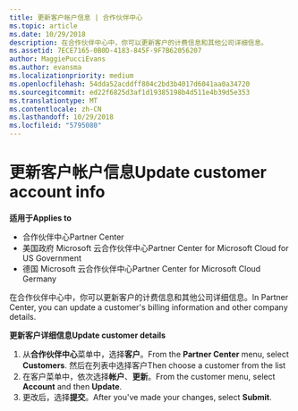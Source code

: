 ```yaml
---
title: 更新客户帐户信息 | 合作伙伴中心
ms.topic: article
ms.date: 10/29/2018
description: 在合作伙伴中心中，你可以更新客户的计费信息和其他公司详细信息。
ms.assetid: 7ECE7165-0B0D-4183-845F-9F7B62056207
author: MaggiePucciEvans
ms.author: evansma
ms.localizationpriority: medium
ms.openlocfilehash: 54dda52acddff804c2bd3b4017d6041aa0a34720
ms.sourcegitcommit: ed22f6825d3af1d19385198b4d511e4b39d5e353
ms.translationtype: MT
ms.contentlocale: zh-CN
ms.lasthandoff: 10/29/2018
ms.locfileid: "5795080"
---
```

# <a name="update-customer-account-info"></a><span data-ttu-id="958d0-103">更新客户帐户信息</span><span class="sxs-lookup"><span data-stu-id="958d0-103">Update customer account info</span></span>

**<span data-ttu-id="958d0-104">适用于</span><span class="sxs-lookup"><span data-stu-id="958d0-104">Applies to</span></span>**

-  <span data-ttu-id="958d0-105">合作伙伴中心</span><span class="sxs-lookup"><span data-stu-id="958d0-105">Partner Center</span></span>
-  <span data-ttu-id="958d0-106">美国政府 Microsoft 云合作伙伴中心</span><span class="sxs-lookup"><span data-stu-id="958d0-106">Partner Center for Microsoft Cloud for US Government</span></span>
-  <span data-ttu-id="958d0-107">德国 Microsoft 云合作伙伴中心</span><span class="sxs-lookup"><span data-stu-id="958d0-107">Partner Center for Microsoft Cloud Germany</span></span>

<span data-ttu-id="958d0-108">在合作伙伴中心中，你可以更新客户的计费信息和其他公司详细信息。</span><span class="sxs-lookup"><span data-stu-id="958d0-108">In Partner Center, you can update a customer's billing information and other company details.</span></span>

**<span data-ttu-id="958d0-109">更新客户详细信息</span><span class="sxs-lookup"><span data-stu-id="958d0-109">Update customer details</span></span>**

1.  <span data-ttu-id="958d0-110">从**合作伙伴中心**菜单中，选择**客户**。</span><span class="sxs-lookup"><span data-stu-id="958d0-110">From the **Partner Center** menu, select **Customers**.</span></span> <span data-ttu-id="958d0-111">然后在列表中选择客户</span><span class="sxs-lookup"><span data-stu-id="958d0-111">Then choose a customer from the list</span></span>
2.  <span data-ttu-id="958d0-112">在客户菜单中，依次选择**帐户**、**更新**。</span><span class="sxs-lookup"><span data-stu-id="958d0-112">From the customer menu, select **Account** and then **Update**.</span></span>
3.  <span data-ttu-id="958d0-113">更改后，选择**提交**。</span><span class="sxs-lookup"><span data-stu-id="958d0-113">After you've made your changes, select **Submit**.</span></span>

 

 



